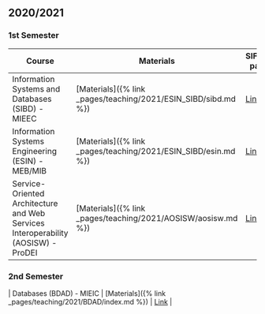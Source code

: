 ## 2020/2021

### 1st Semester

| Course                                                       | Materials                                                    | SIFEUP page                                                  |
| ------------------------------------------------------------ | ------------------------------------------------------------ | ------------------------------------------------------------ |
| Information Systems and Databases (SIBD) - MIEEC             | [Materials]({% link _pages/teaching/2021/ESIN_SIBD/sibd.md %}) | [Link](https://sigarra.up.pt/feup/pt/ucurr_geral.ficha_uc_view?pv_ocorrencia_id=461325) |
| Information Systems Engineering (ESIN) - MEB/MIB             | [Materials]({% link _pages/teaching/2021/ESIN_SIBD/esin.md %}) | [Link](https://sigarra.up.pt/feup/pt/ucurr_geral.ficha_uc_view?pv_ocorrencia_id=455514) |
| Service-Oriented Architecture and Web Services Interoperability (AOSISW) - ProDEI | [Materials]({% link _pages/teaching/2021/AOSISW/aosisw.md %}) | [Link](https://sigarra.up.pt/feup/en/UCURR_GERAL.FICHA_UC_VIEW?pv_ocorrencia_id=460315) |

### 2nd Semester

| Databases (BDAD) - MIEIC                                     | [Materials]({% link _pages/teaching/2021/BDAD/index.md %})   | [Link](https://sigarra.up.pt/feup/pt/UCURR_GERAL.FICHA_UC_VIEW?pv_ocorrencia_id=459477) |

